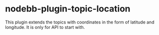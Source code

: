# nodebb-plugin-topic-location
This plugin extends the topics with coordinates in the form of latitude and longitude.
It is only for API to start with.